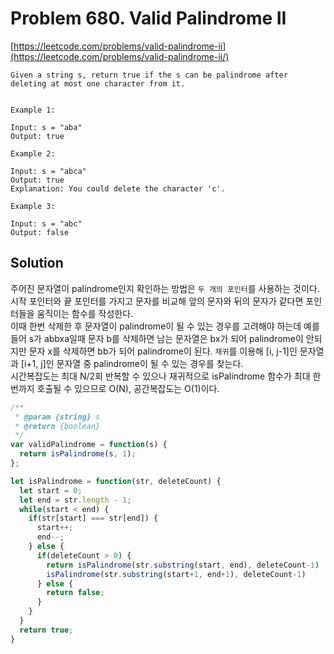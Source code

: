# Problem 680. Valid Palindrome II

[https://leetcode.com/problems/valid-palindrome-ii](https://leetcode.com/problems/valid-palindrome-ii/)

```
Given a string s, return true if the s can be palindrome after deleting at most one character from it.

 
Example 1:

Input: s = "aba"
Output: true

Example 2:

Input: s = "abca"
Output: true
Explanation: You could delete the character 'c'.

Example 3:

Input: s = "abc"
Output: false
```

## Solution

주어진 문자열이 palindrome인지 확인하는 방법은 `두 개의 포인터`를 사용하는 것이다. 시작 포인터와 끝 포인터를 가지고 문자를 비교해 앞의 문자와 뒤의 문자가 같다면 포인터들을 움직이는 함수를 작성한다.  
이때 한번 삭제한 후 문자열이 palindrome이 될 수 있는 경우를 고려해야 하는데 
예를 들어 s가 abbxa일때 문자 b를 삭제하면 남는 문자열은 bx가 되어 palindrome이 안되지만 문자 x를 삭제하면 bb가 되어 palindrome이 된다. `재귀`를 이용해 [i, j-1]인 문자열과 [i+1, j]인 문자열 중 palindrome이 될 수 있는 경우를 찾는다.  
시간복잡도는 최대 N/2회 반복할 수 있으나 재귀적으로 isPalindrome 함수가 최대 한 번까지 호출될 수 있으므로 O(N), 공간복잡도는 O(1)이다.
```js
/**
 * @param {string} s
 * @return {boolean}
 */
var validPalindrome = function(s) {
  return isPalindrome(s, 1);
};

let isPalindrome = function(str, deleteCount) {
  let start = 0;
  let end = str.length - 1;
  while(start < end) {
    if(str[start] === str[end]) {
      start++;
      end--;
    } else {
      if(deleteCount > 0) {
        return isPalindrome(str.substring(start, end), deleteCount-1) || 
        isPalindrome(str.substring(start+1, end+1), deleteCount-1)
      } else {
        return false;
      }
    }
  }
  return true;
}
```
